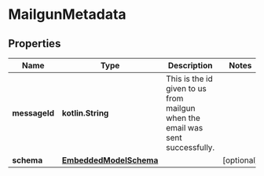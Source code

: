 
# MailgunMetadata

## Properties
Name | Type | Description | Notes
------------ | ------------- | ------------- | -------------
**messageId** | **kotlin.String** | This is the id given to us from mailgun when the email was sent successfully. | 
**schema** | [**EmbeddedModelSchema**](EmbeddedModelSchema) |  |  [optional]



